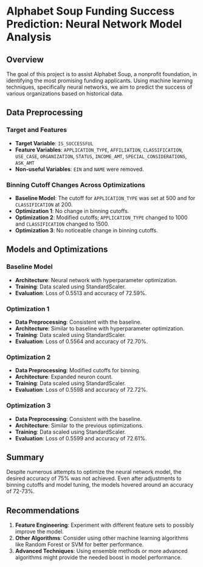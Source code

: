 # Alphabet Soup Funding Success Prediction: Neural Network Model Analysis

## Overview

The goal of this project is to assist Alphabet Soup, a nonprofit foundation, in identifying the most promising funding applicants. Using machine learning techniques, specifically neural networks, we aim to predict the success of various organizations based on historical data.

## Data Preprocessing

### Target and Features

* **Target Variable**: `IS_SUCCESSFUL`
* **Feature Variables**: `APPLICATION_TYPE`, `AFFILIATION`, `CLASSIFICATION`, `USE_CASE`, `ORGANIZATION`, `STATUS`, `INCOME_AMT`, `SPECIAL_CONSIDERATIONS`, `ASK_AMT`
* **Non-useful Variables**: `EIN` and `NAME` were removed.

### Binning Cutoff Changes Across Optimizations

* **Baseline Model**: The cutoff for `APPLICATION_TYPE` was set at 500 and for `CLASSIFICATION` at 200.
* **Optimization 1**: No change in binning cutoffs.
* **Optimization 2**: Modified cutoffs; `APPLICATION_TYPE` changed to 1000 and `CLASSIFICATION` changed to 1500.
* **Optimization 3**: No noticeable change in binning cutoffs.

## Models and Optimizations

### Baseline Model

* **Architecture**: Neural network with hyperparameter optimization.
* **Training**: Data scaled using StandardScaler.
* **Evaluation**: Loss of 0.5513 and accuracy of 72.59%.

### Optimization 1

* **Data Preprocessing**: Consistent with the baseline.
* **Architecture**: Similar to baseline with hyperparameter optimization.
* **Training**: Data scaled using StandardScaler.
* **Evaluation**: Loss of 0.5564 and accuracy of 72.70%.

### Optimization 2

* **Data Preprocessing**: Modified cutoffs for binning.
* **Architecture**: Expanded neuron count.
* **Training**: Data scaled using StandardScaler.
* **Evaluation**: Loss of 0.5598 and accuracy of 72.72%.

### Optimization 3

* **Data Preprocessing**: Consistent with the baseline.
* **Architecture**: Similar to the previous optimizations.
* **Training**: Data scaled using StandardScaler.
* **Evaluation**: Loss of 0.5599 and accuracy of 72.61%.

## Summary

Despite numerous attempts to optimize the neural network model, the desired accuracy of 75% was not achieved. Even after adjustments to binning cutoffs and model tuning, the models hovered around an accuracy of 72-73%.

## Recommendations

1. **Feature Engineering**: Experiment with different feature sets to possibly improve the model.
2. **Other Algorithms**: Consider using other machine learning algorithms like Random Forest or SVM for better performance.
3. **Advanced Techniques**: Using ensemble methods or more advanced algorithms might provide the needed boost in model performance.

